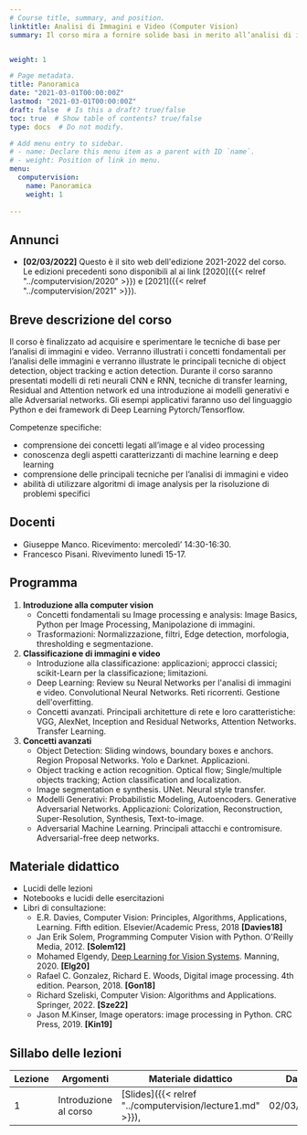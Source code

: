 ```yaml
---
# Course title, summary, and position.
linktitle: Analisi di Immagini e Video (Computer Vision)
summary: Il corso mira a fornire solide basi in merito all’analisi di immagini e video e fornire una conoscenza delle principali tecniche di deep learning per il riconoscimento di oggetti e l’individuazione di sequenze rilevanti in un video. 


weight: 1

# Page metadata.
title: Panoramica
date: "2021-03-01T00:00:00Z"
lastmod: "2021-03-01T00:00:00Z"
draft: false  # Is this a draft? true/false
toc: true  # Show table of contents? true/false
type: docs  # Do not modify.

# Add menu entry to sidebar.
# - name: Declare this menu item as a parent with ID `name`.
# - weight: Position of link in menu.
menu: 
  computervision:
    name: Panoramica
    weight: 1
  
---
```


## Annunci

- **[02/03/2022]** Questo è il sito web dell'edizione 2021-2022 del corso. Le edizioni precedenti sono disponibili al ai link [2020]({{< relref "../computervision/2020" >}}) e [2021]({{< relref "../computervision/2021" >}}). 

  




## Breve descrizione del corso


Il corso è finalizzato ad acquisire e sperimentare le tecniche di base per l’analisi di immagini e video. Verranno illustrati i concetti fondamentali per l’analisi delle immagini e verranno illustrate le principali tecniche di object detection, object tracking e action detection. Durante il corso saranno presentati modelli di reti neurali CNN e RNN, tecniche di transfer learning, Residual and Attention network ed una introduzione ai modelli generativi e alle Adversarial networks. Gli esempi applicativi faranno uso del linguaggio Python e dei framework di Deep Learning Pytorch/Tensorflow.

Competenze specifiche:

* comprensione dei concetti legati all’image e al video processing
* conoscenza degli aspetti caratterizzanti di machine learning e deep learning
* comprensione delle principali tecniche per l’analisi di immagini e video
* abilità di utilizzare algoritmi di image analysis per la risoluzione di problemi specifici



## Docenti
- Giuseppe Manco. Ricevimento: mercoledì’ 14:30-16:30. 
- Francesco Pisani. Rivevimento lunedì 15-17.

## Programma

1.	**Introduzione alla computer vision**
	-	Concetti fondamentali su Image processing e analysis: Image Basics, Python per Image Processing, Manipolazione di immagini.
	-	Trasformazioni: Normalizzazione, filtri, Edge detection, morfologia, thresholding e segmentazione.
2.	**Classificazione di immagini e video**
	-	Introduzione alla classificazione: applicazioni; approcci classici; scikit-Learn per la classificazione; limitazioni.
	-	Deep Learning: Review su Neural Networks per l'analisi di immagini e video. Convolutional Neural Networks. Reti ricorrenti. Gestione dell'overfitting.
	-	Concetti avanzati. Principali architetture di rete e loro caratteristiche: VGG, AlexNet, Inception and Residual Networks, Attention Networks. Transfer Learning.
3.	**Concetti avanzati**
	-	Object Detection: Sliding windows, boundary boxes e anchors. Region Proposal Networks. Yolo e Darknet. Applicazioni.
	-	Object tracking e action recognition. Optical flow; Single/multiple objects tracking; Action classification and localization.
	-	Image segmentation e synthesis. UNet. Neural style transfer.
	-	Modelli Generativi: Probabilistic Modeling, Autoencoders. Generative Adversarial Networks. Applicazioni: Colorization, Reconstruction, Super-Resolution, Synthesis, Text-to-image.
	-	Adversarial Machine Learning. Principali attacchi e contromisure. Adversarial-free deep networks.



## Materiale didattico
- Lucidi delle lezioni
- Notebooks e lucidi delle esercitazioni
- Libri di consultazione:
	- E.R. Davies, Computer Vision: Principles, Algorithms, Applications, Learning. Fifth edition. Elsevier/Academic Press, 2018 **[Davies18]**
	- Jan Erik Solem, Programming Computer Vision with Python. O'Reilly Media, 2012. **[Solem12]**
	- Mohamed Elgendy, [Deep Learning for Vision Systems](https://www.manning.com/books/deep-learning-for-vision-systems). Manning, 2020. **[Elg20]**
	- Rafael C. Gonzalez, Richard E. Woods, Digital image processing. 4th edition. Pearson, 2018. **[Gon18]**
	- Richard Szeliski, Computer Vision: Algorithms and Applications. Springer, 2022. **[Sze22]**
	- Jason M.Kinser, Image operators: image processing in Python. CRC Press, 2019. **[Kin19]**
	

## Sillabo delle lezioni


| Lezione | Argomenti                                            | Materiale didattico | Data       |
| ------- | ---------------------------------------------------- | ------------------- | ---------- |
| 1       | Introduzione al corso |[Slides]({{< relref "../computervision/lecture1.md" >}}), |02/03/2022 |

